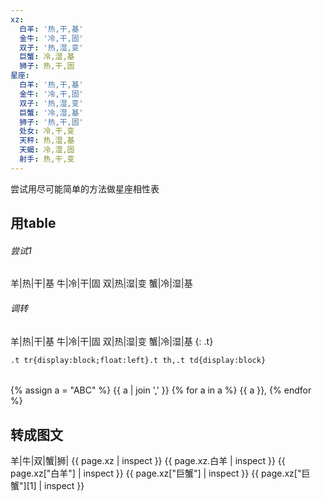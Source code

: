 ```yaml
---
xz:
  白羊: '热,干,基'
  金牛: '冷,干,固'
  双子: '热,湿,变'
  巨蟹: 冷,湿,基
  狮子: 热,干,固
星座:
  白羊: '热,干,基'
  金牛: '冷,干,固'
  双子: '热,湿,变'
  巨蟹: '冷,湿,基'
  狮子: '热,干,固'
  处女: 冷,干,变
  天秤: 热,湿,基
  天蝎: 冷,湿,固
  射手: 热,干,变
---
```

尝试用尽可能简单的方法做星座相性表

## 用table
###### 尝试1
羊|热|干|基
牛|冷|干|固
双|热|湿|变
蟹|冷|湿|基

###### 调转
羊|热|干|基
牛|冷|干|固
双|热|湿|变
蟹|冷|湿|基
{: .t}
<style>
.t tr{display:block;float:left}.t th,.t td{display:block}
</style>
`.t tr{display:block;float:left}.t th,.t td{display:block}`

######
{% assign a = "ABC" %}
{{ a | join ',' }}
{% for a in a %}
{{ a }},
{% endfor %}

## 转成图文
羊|牛|双|蟹|狮|
{{ page.xz | inspect }}
{{ page.xz.白羊 | inspect }}
{{ page.xz["白羊"] | inspect }}
{{ page.xz["巨蟹"] | inspect }}
{{ page.xz["巨蟹"][1] | inspect }}
